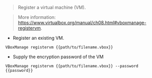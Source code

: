 > Register a virtual machine (VM).

> More information: <https://www.virtualbox.org/manual/ch08.html#vboxmanage-registervm>.

- Register an existing VM.

`VBoxManage registervm {{path/to/filename.vbox}}`

- Supply the encryption password of the VM

`VBoxManage registervm {{path/to/filename.vbox}} --password {{password}}`



